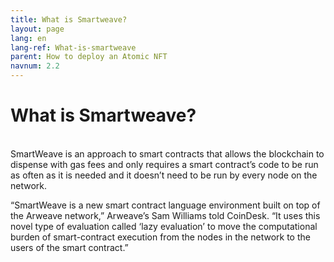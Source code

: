```yaml
---
title: What is Smartweave?
layout: page
lang: en
lang-ref: What-is-smartweave
parent: How to deploy an Atomic NFT
navnum: 2.2
---
```


# What is Smartweave?

<br>
SmartWeave is an approach to smart contracts that allows the blockchain to dispense with gas fees and only requires a smart contract’s code to be run as often as it is needed and it doesn’t need to be run by every node on the network.

“SmartWeave is a new smart contract language environment built on top of the Arweave network,” Arweave’s Sam Williams told CoinDesk. “It uses this novel type of evaluation called ‘lazy evaluation’ to move the computational burden of smart-contract execution from the nodes in the network to the users of the smart contract.”
